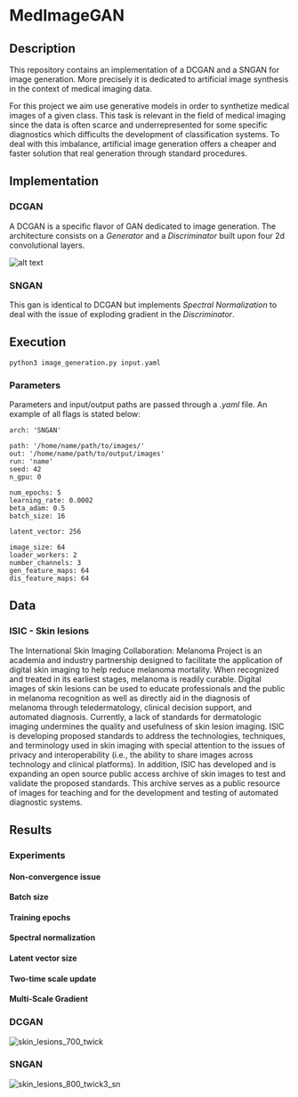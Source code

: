 # MedImageGAN

## Description

This repository contains an implementation of a DCGAN and a SNGAN for image generation. More precisely it is dedicated to artificial image synthesis in the context of medical imaging data. 

For this project we aim use generative models in order to synthetize medical images of a given class. This task is relevant in the field of medical imaging since the data is often scarce and underrepresented for some specific diagnostics which difficults the development of classification systems. To deal with this imbalance, artificial image generation offers a cheaper and faster solution that real generation through standard procedures.

## Implementation

### DCGAN

A DCGAN is a specific flavor of GAN dedicated to image generation. The architecture consists on a _Generator_ and a _Discriminator_ built upon four 2d convolutional layers. 


![alt text](https://www.researchgate.net/publication/331282441/figure/download/fig3/AS:729118295478273@1550846756282/Deep-convolutional-generative-adversarial-networks-DCGAN-for-generative-model-of-BF-NSP.png)

### SNGAN

This gan is identical to DCGAN but implements _Spectral Normalization_ to deal with the issue of exploding gradient in the _Discriminator_.

## Execution

```
python3 image_generation.py input.yaml
```
### Parameters

Parameters and input/output paths are passed through a _.yaml_ file. An example of all flags is stated below:

```
arch: 'SNGAN'

path: '/home/name/path/to/images/'
out: '/home/name/path/to/output/images'
run: 'name'
seed: 42
n_gpu: 0

num_epochs: 5
learning_rate: 0.0002
beta_adam: 0.5
batch_size: 16

latent_vector: 256

image_size: 64
loader_workers: 2
number_channels: 3
gen_feature_maps: 64
dis_feature_maps: 64
```

## Data

### ISIC - Skin lesions

The International Skin Imaging Collaboration: Melanoma Project is an academia and industry partnership designed to facilitate the application of digital skin imaging to help reduce melanoma mortality. When recognized and treated in its earliest stages, melanoma is readily curable. Digital images of skin lesions can be used to educate professionals and the public in melanoma recognition as well as directly aid in the diagnosis of melanoma through teledermatology, clinical decision support, and automated diagnosis. Currently, a lack of standards for dermatologic imaging undermines the quality and usefulness of skin lesion imaging. ISIC is developing proposed standards to address the technologies, techniques, and terminology used in skin imaging with special attention to the issues of privacy and interoperability (i.e., the ability to share images across technology and clinical platforms). In addition, ISIC has developed and is expanding an open source public access archive of skin images to test and validate the proposed standards. This archive serves as a public resource of images for teaching and for the development and testing of automated diagnostic systems.

## Results

### Experiments

#### Non-convergence issue

#### Batch size

#### Training epochs

#### Spectral normalization

#### Latent vector size

#### Two-time scale update

#### Multi-Scale Gradient


### DCGAN

![skin_lesions_700_twick](https://user-images.githubusercontent.com/48655676/110391353-a1d4d980-8067-11eb-9eca-4f458fffd203.png)


### SNGAN

![skin_lesions_800_twick3_sn](https://user-images.githubusercontent.com/48655676/110391188-70f4a480-8067-11eb-9d8b-ce150ef7797b.png)


